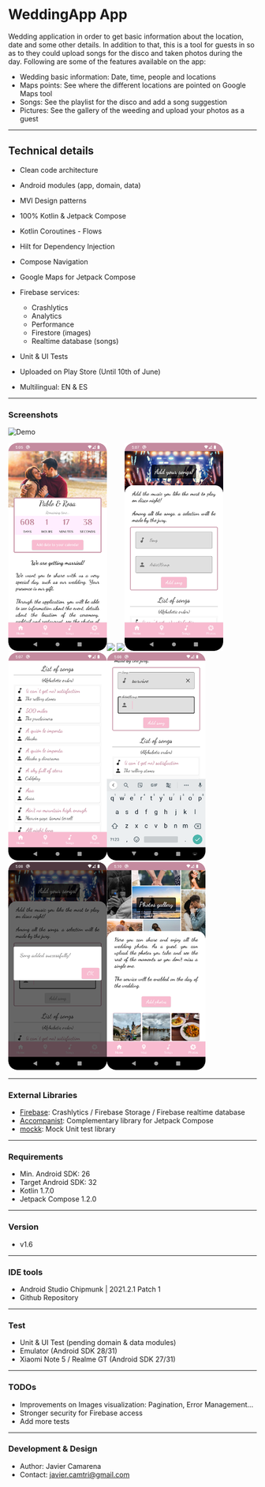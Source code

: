 # WeddingApp App
Wedding application in order to get basic information about the location, date and some other details.
In addition to that, this is a tool for guests in so as to they could upload songs for the disco and taken photos during the day.
Following are some of the features available on the app:

* Wedding basic information: Date, time, people and locations
* Maps points: See where the different locations are pointed on Google Maps tool
* Songs: See the playlist for the disco and add a song suggestion
* Pictures: See the gallery of the weeding and upload your photos as a guest

---
## Technical details 
* Clean code architecture
* Android modules (app, domain, data)
* MVI Design patterns
* 100% Kotlin & Jetpack Compose
* Kotlin Coroutines - Flows  
* Hilt for Dependency Injection
* Compose Navigation  
* Google Maps for Jetpack Compose  
* Firebase services:

  * Crashlytics
  * Analytics
  * Performance
  * Firestore (images)
  * Realtime database (songs)

* Unit & UI Tests
* Uploaded on Play Store (Until 10th of June)
* Multilingual: EN & ES

---
### Screenshots
![Demo](https://github.com/javiercamarenatriguero/WeddingApp/blob/master/screenshots/weddingapp.gif)

<img src="https://github.com/javiercamarenatriguero/WeddingApp/blob/master/screenshots/screenshot_1.png" width="200"><img src="https://github.com/javiercamarenatriguero/WeddingApp/blob/master/screenshots/screenshot_2.png" width="200">
<img src="https://github.com/javiercamarenatriguero/WeddingApp/blob/master/screenshots/screenshot_3.png" width="200"><img src="https://github.com/javiercamarenatriguero/WeddingApp/blob/master/screenshots/screenshot_4.png" width="200">
<img src="https://github.com/javiercamarenatriguero/WeddingApp/blob/master/screenshots/screenshot_5.png" width="200"><img src="https://github.com/javiercamarenatriguero/WeddingApp/blob/master/screenshots/screenshot_6.png" width="200">
<img src="https://github.com/javiercamarenatriguero/WeddingApp/blob/master/screenshots/screenshot_7.png" width="200"><img src="https://github.com/javiercamarenatriguero/WeddingApp/blob/master/screenshots/screenshot_8.png" width="200">

---

### External Libraries
* [Firebase](https://firebase.google.com/docs/android/setup): Crashlytics / Firebase Storage / Firebase realtime database 
* [Accompanist](https://github.com/google/accompanist): Complementary library for Jetpack Compose
* [mockk](https://mockk.io/ANDROID.html): Mock Unit test library
---

### Requirements
* Min. Android SDK: 26
* Target Android SDK: 32
* Kotlin 1.7.0
* Jetpack Compose 1.2.0 
---

### Version
* v1.6

---
### IDE tools
* Android Studio Chipmunk | 2021.2.1 Patch 1
* Github Repository

---
### Test
* Unit & UI Test (pending domain & data modules)
* Emulator (Android SDK 28/31)
* Xiaomi Note 5 / Realme GT (Android SDK 27/31)

---
### TODOs
* Improvements on Images visualization: Pagination, Error Management...
* Stronger security for Firebase access  
* Add more tests

---
### Development & Design
* Author: Javier Camarena
* Contact: javier.camtri@gmail.com